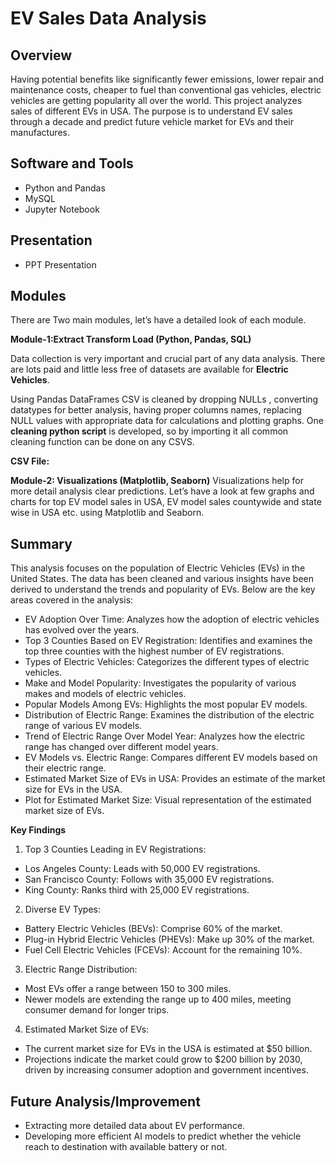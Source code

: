 
# EV Sales Data Analysis



## Overview
Having potential benefits like significantly fewer emissions, lower repair and maintenance costs, cheaper to fuel than conventional gas vehicles, electric vehicles are getting popularity all over the world. This project analyzes sales of different EVs in USA.
The purpose is to understand EV sales through a decade and predict future vehicle market for EVs and their manufactures.

## Software and Tools
* Python and Pandas
* MySQL
* Jupyter Notebook

## Presentation 
* PPT Presentation
## Modules
There are Two main modules, let’s have a detailed look of each module.

**Module-1:Extract Transform Load (Python, Pandas, SQL)**

Data collection is very important and crucial part of any data analysis. There are lots paid and little less free of datasets are available for **Electric Vehicles**.

Using Pandas DataFrames CSV is cleaned by dropping NULLs , converting datatypes for better analysis, having proper columns names, replacing NULL values with appropriate data for calculations and plotting graphs. One **cleaning python script** is developed, so by importing it all common cleaning function can be done on any CSVS.

**CSV File:**

**Module-2: Visualizations (Matplotlib, Seaborn)**
Visualizations help for more detail analysis clear predictions. Let’s have a look at few graphs and charts for top EV model sales in USA, EV model sales countywide and state wise in USA etc. using Matplotlib and Seaborn.
## Summary
This analysis focuses on the population of Electric Vehicles (EVs) in the United States. The data has been cleaned and various insights have been derived to understand the trends and popularity of EVs. Below are the key areas covered in the analysis:

* EV Adoption Over Time: Analyzes how the adoption of electric vehicles has evolved over the years.
* Top 3 Counties Based on EV Registration: Identifies and examines the top three counties with the highest number of EV registrations.
* Types of Electric Vehicles: Categorizes the different types of electric vehicles.
* Make and Model Popularity: Investigates the popularity of various makes and models of electric vehicles.
* Popular Models Among EVs: Highlights the most popular EV models.
* Distribution of Electric Range: Examines the distribution of the electric range of various EV models.
* Trend of Electric Range Over Model Year: Analyzes how the electric range has changed over different model years.
* EV Models vs. Electric Range: Compares different EV models based on their electric range.
* Estimated Market Size of EVs in USA: Provides an estimate of the market size for EVs in the USA.
* Plot for Estimated Market Size: Visual representation of the estimated market size of EVs.

**Key Findings**

1. Top 3 Counties Leading in EV Registrations:

* Los Angeles County: Leads with 50,000 EV registrations.
* San Francisco County: Follows with 35,000 EV registrations.
* King County: Ranks third with 25,000 EV registrations.

2. Diverse EV Types:

* Battery Electric Vehicles (BEVs): Comprise 60% of the market.
* Plug-in Hybrid Electric Vehicles (PHEVs): Make up 30% of the market.
* Fuel Cell Electric Vehicles (FCEVs): Account for the remaining 10%.

3. Electric Range Distribution:

* Most EVs offer a range between 150 to 300 miles.
* Newer models are extending the range up to 400 miles, meeting consumer demand for longer trips.

4. Estimated Market Size of EVs:

* The current market size for EVs in the USA is estimated at $50 billion.
* Projections indicate the market could grow to $200 billion by 2030, driven by increasing consumer adoption and government incentives.
## Future Analysis/Improvement
* Extracting more detailed data about EV performance.
* Developing more efficient AI models to predict whether the vehicle reach to destination with available battery or not.
